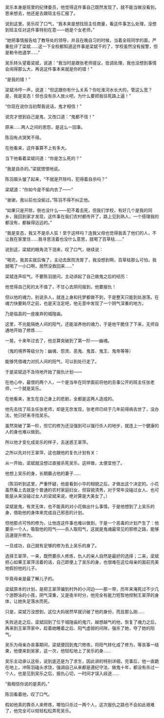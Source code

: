 吴乐本身是班里的纪律委员，他觉得这件事自己既然发现了，就不能当做没看到，思来想去，他还是去跟班主任汇报了。

说到这里。吴乐叹了口气，“我本来是想找班主任商量，看这件事怎么处理，没想到班主任对这件事特别在意——她是个女老师。”

“她把事情报告给了教导处的领导，并且在晚自习的时候，当着全班同学的面，严重批评了梁斌……这一下全校都知道这件事是梁斌干的了，学校虽然没有报警，但是勒令他退学……”

吴乐转头望着梁斌，说道：“我当时是跟张老师提议，低调处理，我也没想到事情会闹得那么大，再说这件事本来就是你的错！”

“是我的错！”

梁斌冷哼一声，说道：“但这跟你有什么关系？你吃淮河水长大的，管这么宽？是，我是变态！但也没有杀人放火吧，为什么要把我往死路上逼！”

“你现在说你当初帮我说话，鬼才相信！”

说完才想到自己是鬼，又改口道：“鬼都不信！”

原来……两人之间的恩怨，是这么一回事。

陈羽有点哭笑不得。

在他看来，这件事算不上有多大。

当下他看着梁斌问道：“你是怎么死的？”

“我是自杀的。”梁斌恨恨地说。

陈羽眉头皱了起来，“不就是开除吗，犯得着自杀吗？”

梁斌道：“你如今是不偷内衣了——”

“谢谢，我以前也没偷过。”陈羽不得不纠正他。

“如果只是开除，倒也没什么——犯不着去死，但我们学校，有好几个是我的同乡，我回到家才发现，这件事在我们农村都传开了，路上见到熟人，一个搭理我的都没有，都躲得远远的。”

“我是变态，我又不是杀人狂！至于这样吗？连我父母也觉得我丢了他们的人，不让我在家里住……我寻思活着也没什么意思，就喝了百草枯……”

说到这，梁斌的眼角流下泪来，叹了口气，继续说：

“喝完，我其实就后悔了，主动去医院洗胃了，我没想到啊，百草枯那么可怕，我就喝了一小口啊，居然没救回来……”

梁斌连声叹气，不要陈羽提问，主动讲起了自己做鬼之后的经历：

他觉得自己死的太不值了，不甘心去阴司报到，他要报仇！

但以他的魂力，别说杀人，就连上身和托梦都做不到，于是整天只能到处游荡，在魂力快要耗尽之前，也是天注定吧，他无意中发现了一个阴气深重的地方。

乃是临县的一座废弃的城隍庙。

这里，不光能隔绝人间的阳气，还能滋养他的魂力，于是他干脆住了下来，无师自通地开始了修炼……

一晃，十来年过去了，他总算突破到了第一阶——幽魂。

（鬼的境界等级分为：幽魂、怨灵、恶鬼、鬼首、鬼王、鬼帝等等）

能够凭借魂力对抗人间的阳气，可以到处行走了。

于是梁斌迫不及待地开始了报仇计划——

在他心中，最恨的两个人，一个是当年在同学面前将他的丑事公开的班主任张老师，一个就是吴乐。

在他看来，发生在自己身上的悲剧，全都是这两人造成的。

他先去找了班主任张老师，却是无奈发现，张老师已经于几年前得病去世了，没办法，他只好来寻找吴乐。

虽然突破了第一阶，但它的修为还没强到可以强行杀人的地步，就连上一个健康的人的身也难以做到。

所以他才变化成吴乐的样子，去迷惑王翠萍。

之所以先对付王翠萍，这也跟他的复仇计划有关：

从一开始，梁斌就没想过直接杀死吴乐，这样做，太便宜他了。

他想上吴乐的身，长期霸占他的妻子……

（陈羽听到这里，严重怀疑，他是看到小华的相貌之后，才做出这个决定的。小花虽然看上去就是个普通的农村家庭妇女，但容貌清秀，对于常年没碰过女人、也可能是从来没碰过女人的梁斌来说，绝对算是大美女了。）

梁斌是鬼，有灵无体，也不能真的对小花做出什么事情，于是他想到了上吴乐的身，借助他的身体来完成自己邪恶的计划。

但他那点可怜的修为，让他连这件事也难以做到，于是一个恶毒的计划产生了：他要杀一个人，吸取他的阳气——杀人取阳气，这就是鬼魂最常见的邪修之路，能够迅速提升修为。

一旦成功，自己就有足够的修为去上吴乐的身了。

选择王翠萍，一来，既然要杀人修炼，仇人的亲人自然是最好的选择；二来，梁斌担心如果王翠萍活着的话，自己即便上了吴乐的身，也很难在这位母亲的面前完美地假扮他的儿子。

毕竟母亲是最了解儿子的。

梁斌原本的计划，是把王翠萍骗到村外的小河边——那一带，历年来淹死过不少几个游野泳的小孩，阴气深重，又是夜半时分，他完全有能力短暂地控制王翠萍的身体，让她失足落水而死。

只是，梁斌万没想到，这位大妈居然早就识破了他的身份，而且那么刚……

失败逃走之后，梁斌回到了位于城隍庙的鬼穴，越想越气的他，恢复了魂力之后，再来到王翠萍家中，趁着她睡着之后、阳气虚弱的间隙，强杀了她，夺了她的阳气。

吴乐为母亲办丧事期间，梁斌便回到鬼穴修炼，将阳气转化成了修为，等丧事一结束，他便来到吴家，这一次，他轻松地上了吴乐的身……

吴乐主动承认这些，说到底还是为了求生，因此讲的特别详细，完事后，他一直跪在地上，冲陈羽磕头求饶，强调自己从来都是遵纪守法、做鬼十年，都没有杀过一个人，也是见到吴乐之后，报仇心切，一时间才误入歧途……

“我相信你说的是真的。”

陈羽看着他，叹了口气。

假如他真的靠杀人来修炼，哪怕只杀过一两个人，这次报仇之路也不会如此艰难了，他完全可以轻轻松松弄死吴乐。
